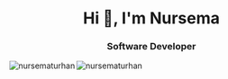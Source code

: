 
<h1 align="center">Hi 👋, I'm Nursema</h1>
<h3 align="center">Software Developer</h3>

<p><img align="left" src="https://github-readme-stats.vercel.app/api/top-langs?username=nursematurhan&show_icons=true&locale=en&layout=compact" alt="nursematurhan" /></p>

<p><img align="center" src="https://github-readme-streak-stats.herokuapp.com/?user=nursematurhan&" alt="nursematurhan" /></p>
